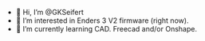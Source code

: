 - 👋 Hi, I’m @GKSeifert
- 👀 I’m interested in Enders 3 V2 firmware (right now).
- 🌱 I’m currently learning CAD. Freecad and/or Onshape.

